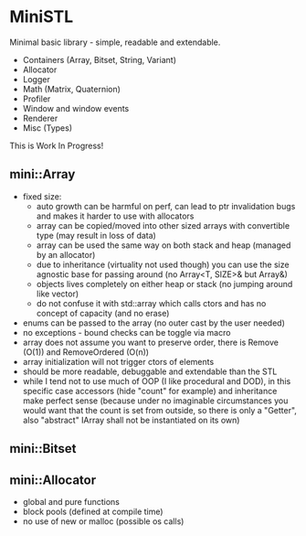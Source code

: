 # MiniSTL
Minimal basic library - simple, readable and extendable.

- Containers (Array, Bitset, String, Variant)
- Allocator
- Logger
- Math (Matrix, Quaternion)
- Profiler
- Window and window events
- Renderer
- Misc (Types)

This is Work In Progress!


## mini::Array
- fixed size: 
	- auto growth can be harmful on perf, can lead to ptr invalidation bugs and makes it harder to use with allocators
	- array can be copied/moved into other sized arrays with convertible type (may result in loss of data)
	- array can be used the same way on both stack and heap (managed by an allocator)
	- due to inheritance (virtuality not used though) you can use the size agnostic base for passing around (no Array<T, SIZE>& but Array<T>&)
	- objects lives completely on either heap or stack (no jumping around like vector)
	- do not confuse it with std::array which calls ctors and has no concept of capacity (and no erase)
- enums can be passed to the array (no outer cast by the user needed)
- no exceptions - bound checks can be toggle via macro
- array does not assume you want to preserve order, there is Remove (O(1)) and RemoveOrdered (O(n))
- array initialization will not trigger ctors of elements
- should be more readable, debuggable and extendable than the STL
- while I tend not to use much of OOP (I like procedural and DOD), in this specific case accessors (hide "count" for example) and inheritance make perfect sense
      (because under no imaginable circumstances you would want that the count is set from outside, so there is only a "Getter", also "abstract" IArray shall not be instantiated on its own)

## mini::Bitset

## mini::Allocator
- global and pure functions
- block pools (defined at compile time)
- no use of new or malloc (possible os calls)
